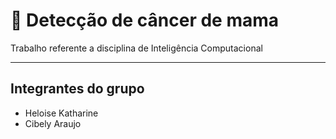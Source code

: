 # 📌 Detecção de câncer de mama

Trabalho referente a disciplina de Inteligência Computacional
***

## Integrantes do grupo

- Heloise Katharine 
- Cibely Araujo
